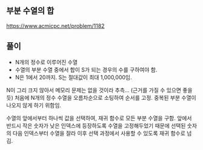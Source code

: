 ## 부분 수열의 합

https://www.acmicpc.net/problem/1182

## 풀이

- N개의 정수로 이루어진 수열
- 수열의 부분 수열 중에서 합이 S가 되는 경우의 수를 구하여야 함.
- N은 1에서 20까지. S는 절대값이 최대 1,000,000임.

N이 그리 크지 않아서 메모리 문제는 없을 것이라 추측... (근거를 가질 수 있으면 좋을듯)
처음에 N개의 정수 수열을 오름차순으로 소팅하여 순서를 고정.
중복된 부분 수열이 나오지 않게 하기 위함임.

수열의 앞에서부터 하나씩 값을 선택하여, 재귀 함수로 모든 부분 수열을 구함.
앞에서 반드시 작은 숫자가 낮은 인덱스에 등장하도록 수열을 고정해두었기 때문에
선택된 숫자의 다음 인덱스부터 수열을 잘라 이후 선택 과정에서 사용할 수 있도록 재귀 함수로 넘김.
